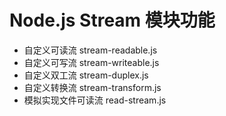 # Node.js Stream 模块功能

- 自定义可读流 stream-readable.js
- 自定义可写流 stream-writeable.js
- 自定义双工流 stream-duplex.js
- 自定义转换流 stream-transform.js
- 模拟实现文件可读流 read-stream.js